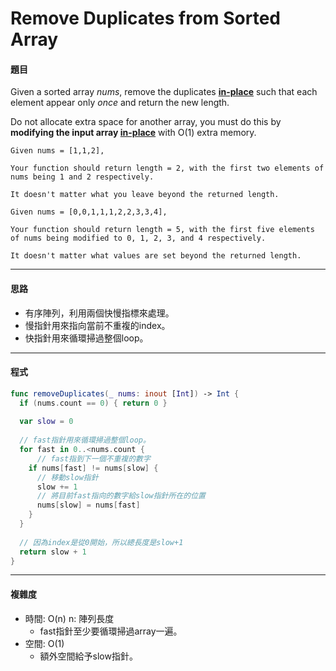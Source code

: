 # Remove Duplicates from Sorted Array

#### 題目

Given a sorted array *nums*, remove the duplicates [**in-place**](https://en.wikipedia.org/wiki/In-place_algorithm) such that each element appear only *once* and return the new length.

Do not allocate extra space for another array, you must do this by **modifying the input array [in-place](https://en.wikipedia.org/wiki/In-place_algorithm)** with O(1) extra memory.

```
Given nums = [1,1,2],

Your function should return length = 2, with the first two elements of nums being 1 and 2 respectively.

It doesn't matter what you leave beyond the returned length.
```

```
Given nums = [0,0,1,1,1,2,2,3,3,4],

Your function should return length = 5, with the first five elements of nums being modified to 0, 1, 2, 3, and 4 respectively.

It doesn't matter what values are set beyond the returned length.
```

------

#### 思路

- 有序陣列，利用兩個快慢指標來處理。
- 慢指針用來指向當前不重複的index。
- 快指針用來循環掃過整個loop。

------

#### 程式

```Swift
func removeDuplicates(_ nums: inout [Int]) -> Int {
  if (nums.count == 0) { return 0 }
  
  var slow = 0
  
  // fast指針用來循環掃過整個loop。
  for fast in 0..<nums.count {
      // fast指到下一個不重複的數字
    if nums[fast] != nums[slow] {
      // 移動slow指針
      slow += 1
      // 將目前fast指向的數字給slow指針所在的位置
      nums[slow] = nums[fast]
    }
  }
  
  // 因為index是從0開始，所以總長度是slow+1
  return slow + 1
}
```

------

#### 複雜度

- 時間: O(n) n: 陣列長度
  - fast指針至少要循環掃過array一遍。
- 空間: O(1)
  - 額外空間給予slow指針。